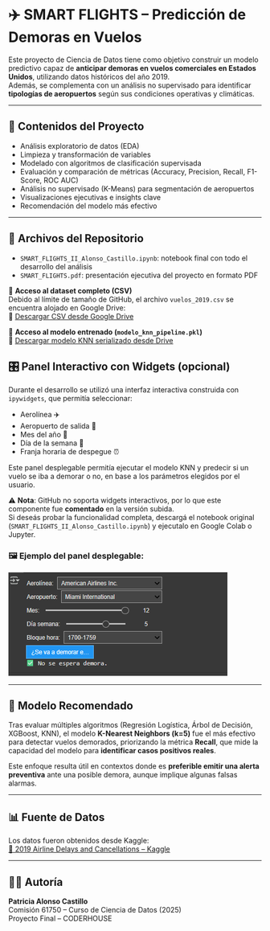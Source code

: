 # ✈️ SMART FLIGHTS – Predicción de Demoras en Vuelos

Este proyecto de Ciencia de Datos tiene como objetivo construir un modelo predictivo capaz de **anticipar demoras en vuelos comerciales en Estados Unidos**, utilizando datos históricos del año 2019.  
Además, se complementa con un análisis no supervisado para identificar **tipologías de aeropuertos** según sus condiciones operativas y climáticas.

---

## 📌 Contenidos del Proyecto

- Análisis exploratorio de datos (EDA)
- Limpieza y transformación de variables
- Modelado con algoritmos de clasificación supervisada
- Evaluación y comparación de métricas (Accuracy, Precision, Recall, F1-Score, ROC AUC)
- Análisis no supervisado (K-Means) para segmentación de aeropuertos
- Visualizaciones ejecutivas e insights clave
- Recomendación del modelo más efectivo

---

## 📂 Archivos del Repositorio

- `SMART_FLIGHTS_II_Alonso_Castillo.ipynb`: notebook final con todo el desarrollo del análisis
- `SMART_FLIGHTS.pdf`: presentación ejecutiva del proyecto en formato PDF

📎 **Acceso al dataset completo (CSV)**  
Debido al límite de tamaño de GitHub, el archivo `vuelos_2019.csv` se encuentra alojado en Google Drive:  
🔗 [Descargar CSV desde Google Drive](https://drive.google.com/file/d/1h1d5C24Pb_fsC0bNtqDy9TMK2W4xdokY/view?usp=drive_link)

📎 **Acceso al modelo entrenado (`modelo_knn_pipeline.pkl`)**  
🔗 [Descargar modelo KNN serializado desde Drive](https://drive.google.com/file/d/1DKpBABC5tTJNzIQYaRMbHUJUfgmiBgXd/view?usp=drive_link)

## 🎛️ Panel Interactivo con Widgets (opcional)

Durante el desarrollo se utilizó una interfaz interactiva construida con `ipywidgets`, que permitía seleccionar:

- Aerolínea ✈️
- Aeropuerto de salida 🛫
- Mes del año 📅
- Día de la semana 📆
- Franja horaria de despegue ⏰

Este panel desplegable permitía ejecutar el modelo KNN y predecir si un vuelo se iba a demorar o no, en base a los parámetros elegidos por el usuario.

⚠️ **Nota**: GitHub no soporta widgets interactivos, por lo que este componente fue **comentado** en la versión subida.  
Si deseás probar la funcionalidad completa, descargá el notebook original (`SMART_FLIGHTS_II_Alonso_Castillo.ipynb`) y ejecutalo en Google Colab o Jupyter.

### 🖼️ Ejemplo del panel desplegable:
![Panel interactivo con widgets](widgets_panel_resized.png)

---

## 🧠 Modelo Recomendado

Tras evaluar múltiples algoritmos (Regresión Logística, Árbol de Decisión, XGBoost, KNN), el modelo **K-Nearest Neighbors (k=5)** fue el más efectivo para detectar vuelos demorados, priorizando la métrica **Recall**, que mide la capacidad del modelo para **identificar casos positivos reales**.

Este enfoque resulta útil en contextos donde es **preferible emitir una alerta preventiva** ante una posible demora, aunque implique algunas falsas alarmas.

---

## 📊 Fuente de Datos

Los datos fueron obtenidos desde Kaggle:  
[📎 2019 Airline Delays and Cancellations – Kaggle](https://www.kaggle.com/datasets/threnjen/2019-airline-delays-and-cancellations)

---

## 👩‍💻 Autoría

**Patricia Alonso Castillo**  
Comisión 61750 – Curso de Ciencia de Datos (2025)  
Proyecto Final – CODERHOUSE




